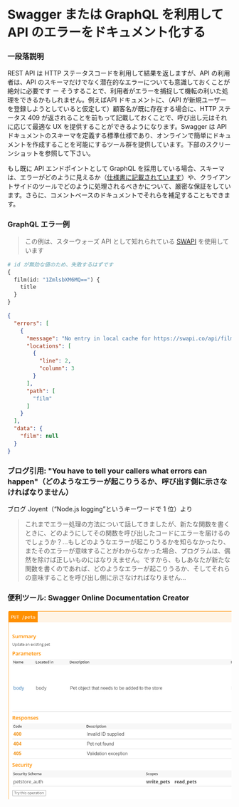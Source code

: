 # Swagger または GraphQL を利用して API のエラーをドキュメント化する

### 一段落説明

REST API は HTTP ステータスコードを利用して結果を返しますが、API の利用者は、API のスキーマだけでなく潜在的なエラーについても意識しておくことが絶対に必要です ー そうすることで、利用者がエラーを捕捉して機転の利いた処理をできるかもしれません。例えばAPI ドキュメントに、（API が新規ユーザーを登録しようとしていると仮定して）顧客名が既に存在する場合に、HTTP ステータス 409 が返されることを前もって記載しておくことで、呼び出し元はそれに応じて最適な UX を提供することができるようになります。Swagger は API ドキュメントのスキーマを定義する標準仕様であり、オンラインで簡単にドキュメントを作成することを可能にするツール群を提供しています。下部のスクリーンショットを参照して下さい。

もし既に API エンドポイントとして GraphQL を採用している場合、スキーマは、エラーがどのように見えるか（[仕様書に記載されています](https://facebook.github.io/graphql/June2018/#sec-Errors)）や、クライアントサイドのツールでどのように処理されるべきかについて、厳密な保証をしています。さらに、コメントベースのドキュメントでそれらを補足することもできます。

### GraphQL エラー例

> この例は、スターウォーズ API として知れられている [SWAPI](https://graphql.org/swapi-graphql) を使用しています

```graphql
# id が無効な値のため、失敗するはずです
{
  film(id: "1ZmlsbXM6MQ==") {
    title
  }
}
```

```json
{
  "errors": [
    {
      "message": "No entry in local cache for https://swapi.co/api/films/.../",
      "locations": [
        {
          "line": 2,
          "column": 3
        }
      ],
      "path": [
        "film"
      ]
    }
  ],
  "data": {
    "film": null
  }
}
```

### ブログ引用: "You have to tell your callers what errors can happen"（どのようなエラーが起こりうるか、呼び出す側に示さなければなりません）

ブログ Joyent（“Node.js logging”というキーワードで 1 位）より

 > これまでエラー処理の方法について話してきましたが、新たな関数を書くときに、どのようにしてその関数を呼び出したコードにエラーを届けるのでしょうか？…もしどのようなエラーが起こりうるかを知らなかったり、またそのエラーが意味することがわからなかった場合、プログラムは、偶然を除けば正しいものにはなりえません。ですから、もしあなたが新たな関数を書くのであれば、どのようなエラーが起こりうるか、そしてそれらの意味することを呼び出し側に示さなければなりません…

### 便利ツール: Swagger Online Documentation Creator

![Swagger API スキーマ](../../assets/images/swaggerDoc.png "API エラー処理")
